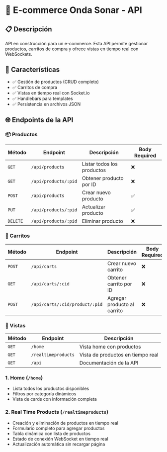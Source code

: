 # 🎵 E-commerce Onda Sonar - API

## 📋 Descripción
API en construcción para un e-commerce. Esta API permite gestionar productos, carritos de compra y ofrece vistas en tiempo real con WebSockets.

## 🚀 Características
- ✅ Gestión de productos (CRUD completo)
- ✅ Carritos de compra  
- ✅ Vistas en tiempo real con Socket.io
- ✅ Handlebars para templates
- ✅ Persistencia en archivos JSON

## 🌐 Endpoints de la API
### 📦 Productos
| Método | Endpoint | Descripción | Body Required |
|--------|----------|-------------|---------------|
| `GET` | `/api/products` | Listar todos los productos | ❌ |
| `GET` | `/api/products/:pid` | Obtener producto por ID | ❌ |
| `POST` | `/api/products` | Crear nuevo producto | ✅ |
| `PUT` | `/api/products/:pid` | Actualizar producto | ✅ |
| `DELETE` | `/api/products/:pid` | Eliminar producto | ❌ |

### 🛒 Carritos
| Método | Endpoint | Descripción | Body Required |
|--------|----------|-------------|---------------|
| `POST` | `/api/carts` | Crear nuevo carrito | ❌ |
| `GET` | `/api/carts/:cid` | Obtener carrito por ID | ❌ |
| `POST` | `/api/carts/:cid/product/:pid` | Agregar producto al carrito | ❌ |

### 👀 Vistas
| Método | Endpoint | Descripción |
|--------|----------|-------------|
| `GET` | `/home` | Vista home con productos |
| `GET` | `/realtimeproducts` | Vista de productos en tiempo real |
| `GET` | `/api` | Documentación de la API |

### 1. Home (`/home`)
- Lista todos los productos disponibles
- Filtros por categoría dinámicos  
- Vista de cards con información completa

### 2. Real Time Products (`/realtimeproducts`)
- Creación y eliminación de productos en tiempo real
- Formulario completo para agregar productos
- Tabla dinámica con lista de productos  
- Estado de conexión WebSocket en tiempo real
- Actualización automática sin recargar página
